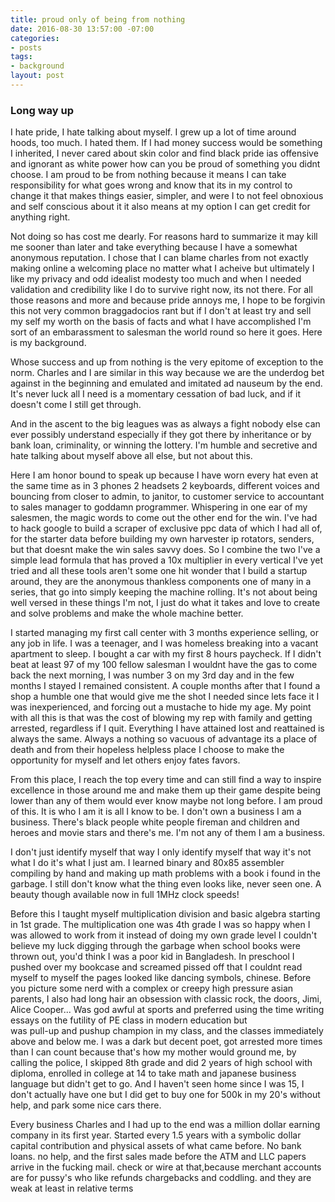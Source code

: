 ```yaml
---
title: proud only of being from nothing
date: 2016-08-30 13:57:00 -07:00
categories:
- posts
tags:
- background
layout: post
---
```


### Long way up


I hate pride, I hate talking about myself. I grew up a lot of time around hoods, too much. I hated them. If I had money success would be something I inherited, I never cared about skin color and find black pride ias offensive and ignorant as white power how can you be proud of something you didnt choose. I am proud to be from nothing because it means I can take responsibility for what goes wrong and know that its in my control to change it that makes things easier, simpler, and were I to not feel obnoxious and self conscious about it it also means at my option I can get credit for anything right. 

Not doing so has cost me dearly. For reasons hard to summarize it may kill me sooner than later and take everything because I have a somewhat anonymous reputation. I chose that I can blame charles from not exactly making online a welcoming place no matter what I acheive but ultimately I like my privacy and odd idealist modesty too much and when I needed validation and credibility like I do to survive right now, its not there. For all those reasons and more and because pride annoys me, I hope to be forgivin this not very common braggadocios rant but if I don't at least try and sell my self my worth on the basis of facts and what I  have accomplished I'm sort of an embarassment to salesman the world round so  here it goes. Here is my background.  

Whose success and up from nothing is the very epitome of exception to the norm. Charles and I are similar in this way because we are the underdog bet against in the beginning and emulated and imitated ad nauseum by the end. It's never luck all I need is a momentary cessation of bad luck, and if it doesn't come I still get through. 

And in the ascent to the big leagues was as always a fight nobody else can ever possibly understand especially if they got there by inheritance or by bank loan, criminality, or winning the lottery. I'm humble and secretive and hate talking about myself above all else, but not about this. 

Here I am honor bound to speak up because I have worn every hat even at the same time as in 3 phones 2 headsets 2 keyboards, different voices and bouncing from closer to admin, to janitor, to customer service to accountant to sales manager to goddamn programmer. Whispering in one ear of my salesmen, the magic words to come out the other end for the win. I've had to hack google to build a scraper of exclusive ppc data of which I had all of, for the starter data before building my own harvester ip rotators, senders, but that doesnt make the win sales savvy does. So I combine the two I've a simple lead formula that has proved a 10x multiplier in every vertical I've yet tried and all these tools aren't some one hit wonder that I build a startup around, they are the anonymous thankless components one of many in a series, that go into simply keeping the machine rolling. It's not about being well versed in these things I'm not, I just do what it takes and love to create and solve problems and make the whole machine better. 

I started managing my first call center with 3 months experience selling, or any job in life. I was a teenager, and I was homeless breaking into a vacant apartment to sleep. I bought a car with my first 8 hours paycheck. If I didn't beat at least 97 of my 100 fellow salesman I wouldnt have the gas to come back the next morning, I was number 3 on my 3rd day and in the few months I stayed I remained consistent. A couple months after that I found a shop a humble one that would give me the shot I needed since lets face it I was inexperienced, and forcing out a mustache to hide my age. My point with all this is that was the cost of blowing my rep with family and getting arrested, regardless if I quit. Everything I have attained lost and reattained is always the same. Always a nothing so vacuous of advantage its a place of death and from their hopeless helpless place I choose to make the opportunity for myself and let others enjoy fates favors.

From this place, I reach the top every time and can still find a way to inspire excellence in those around me and make them up their game despite being lower than any of them would ever know maybe not long before. I am proud of this. It is who I am it is all I know to be. I don't own a business I am  a business. There's black people white people fireman and children and heroes and movie stars and there's me. I'm not any of them I am a business.

I don't just identify myself that way I only identify myself that way it's not what I do it's what I just am. I learned binary and 80x85 assembler compiling by hand and making up math problems with a book i found in the garbage. I still don't know what the thing even looks like, never seen one. A beauty though available now in full 1MHz clock speeds!

Before this I taught myself multiplication division and basic algebra starting in 1st grade. The multiplication one was 4th grade I was so happy when I was allowed to work from it instead of doing my own grade level I couldn't believe my luck digging through the garbage when school books were thrown out, you'd think I was a poor kid in Bangladesh. In preschool I pushed over my bookcase and screamed pissed off that I couldnt read myself to myself the pages looked like dancing symbols, chinese.  Before you picture some nerd with a complex or creepy high pressure asian parents, I also had long hair an obsession with classic rock, the doors, Jimi, Alice Cooper... Was god awful at sports and preferred using the time writing essays on the futility of PE class in modern education but  
was pull-up and pushup champion in my class, and the classes immediately above and below me. I was a dark but decent poet, got arrested more times than I can count because that's how my mother would ground me, by calling the police, I skipped 8th grade and did 2 years of high school with diploma, enrolled in college at 14 to take math and japanese business language but didn't get to go. And I haven't seen home since I was 15, I don't actually have one but I did get to buy one for 500k in my 20's without help, and park some nice cars there.  

Every business Charles and I had up to the end was a million dollar earning company in its first year. Started every 1.5 years with a symbolic dollar capital contribution and physical assets of what came before. No bank loans. no help, and the first sales made before the ATM and LLC papers arrive in the fucking mail. check or wire at that,because merchant accounts are for pussy's who like refunds chargebacks and coddling. and they are weak at least in relative terms
